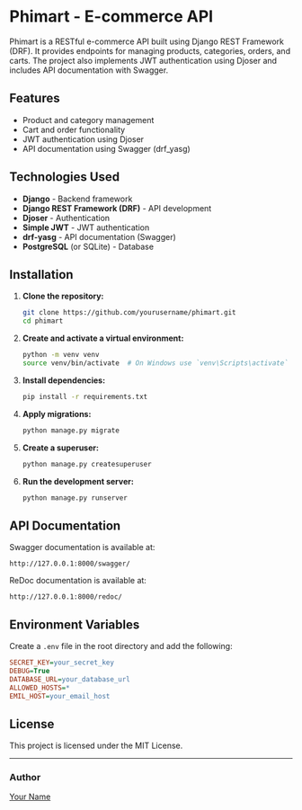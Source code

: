 # Phimart - E-commerce API

Phimart is a RESTful e-commerce API built using Django REST Framework (DRF). It provides endpoints for managing products, categories, orders, and carts. The project also implements JWT authentication using Djoser and includes API documentation with Swagger.

## Features
- Product and category management
- Cart and order functionality
- JWT authentication using Djoser
- API documentation using Swagger (drf_yasg)

## Technologies Used
- **Django** - Backend framework
- **Django REST Framework (DRF)** - API development
- **Djoser** - Authentication
- **Simple JWT** - JWT authentication
- **drf-yasg** - API documentation (Swagger)
- **PostgreSQL** (or SQLite) - Database

## Installation

1. **Clone the repository:**
   ```bash
   git clone https://github.com/yourusername/phimart.git
   cd phimart
   ```

2. **Create and activate a virtual environment:**
   ```bash
   python -m venv venv
   source venv/bin/activate  # On Windows use `venv\Scripts\activate`
   ```

3. **Install dependencies:**
   ```bash
   pip install -r requirements.txt
   ```

4. **Apply migrations:**
   ```bash
   python manage.py migrate
   ```

5. **Create a superuser:**
   ```bash
   python manage.py createsuperuser
   ```

6. **Run the development server:**
   ```bash
   python manage.py runserver
   ```

## API Documentation
Swagger documentation is available at:
```
http://127.0.0.1:8000/swagger/
```

ReDoc documentation is available at:
```
http://127.0.0.1:8000/redoc/
```

## Environment Variables
Create a `.env` file in the root directory and add the following:
```ini
SECRET_KEY=your_secret_key
DEBUG=True
DATABASE_URL=your_database_url
ALLOWED_HOSTS=*
EMIL_HOST=your_email_host
```

## License
This project is licensed under the MIT License.

---
### Author
[Your Name](https://github.com/yourusername)
